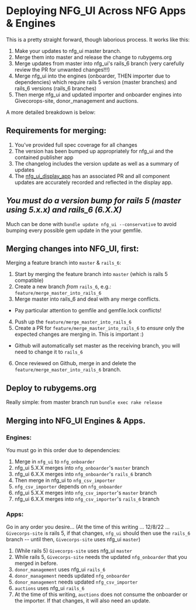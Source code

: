 # Deploying NFG_UI Across NFG Apps & Engines
This is a pretty straight forward, though laborious process. It works like this:
1. Make your updates to nfg_ui master branch.
2. Merge them into master and release the change to rubygems.org
3. Merge updates from master into nfg_ui's rails_6 branch (very carefully review the PR for unwanted changes!!!)
4. Merge nfg_ui into the engines (onboarder, THEN importer due to dependencies) which require rails 5 version (master branches) and rails_6 versions (rails_6 branches)
5. Then merge nfg_ui and updated importer and onboarder engines into Givecorops-site, donor_management and auctions.

A more detailed breakdown is below:

## Requirements for merging:
1. You've provided full spec coverage for all changes
2. The version has been bumped up appropriately for nfg_ui and the contained publisher app
3. The changelog includes the version update as well as a summary of updates
4. The [nfg_ui_display_app](https://github.com/network-for-good/nfg_ui_display_app) has an associated PR and all component updates are accurately recorded and reflected in the display app.

## *You must do a version bump for rails 5 (master using 5.x.x) and rails_6 (6.X.X)*
Much can be done with `bundle update nfg_ui --conservative` to avoid bumping every possible gem update in the your gemfile.

## Merging changes into NFG_UI, first:
Merging a feature branch into `master` & `rails_6`:
1. Start by merging the feature branch into `master` (which is rails 5 compatible)
2. Create a new branch *from* `rails_6`, e.g.: `feature/merge_master_into_rails_6`
3. Merge master into rails_6 and deal with any merge conflicts.
  * Pay particular attention to gemfile and gemfile.lock conflicts!
4. Push up the `feature/merge_master_into_rails_6`
5. Create a PR for `feature/merge_master_into_rails_6` to *ensure* only the expected changes are merging in. This is important :)
  * Github will automatically set master as the receiving branch, you will need to change it to `rails_6`
6. Once reviewed on Github, merge in and delete the `feature/merge_master_into_rails_6` branch.

## Deploy to rubygems.org
Really simple: from master branch run `bundle exec rake release`

## Merging into NFG_UI Engines & Apps.

### Engines:
You must go in this order due to dependencies:
1. Merge in `nfg_ui` to `nfg_onboarder`
  1. nfg_ui 5.X.X merges into `nfg_onboarder`'s `master` branch
  2. nfg_ui 6.X.X merges into `nfg_onboarder`'s `rails_6` branch
2. Then merge in nfg_ui to `nfg_csv_importer`
  1. `nfg_csv_importer` depends on `nfg_onboarder`
  2. nfg_ui 5.X.X merges into `nfg_csv_importer`'s `master` branch
  3. nfg_ui 6.X.X merges into `nfg_csv_importer`'s `rails_6` branch

### Apps:
Go in any order you desire...
(At the time of this writing ... 12/8/22 ... `Givecorps-site` is rails 5, if that changes, `nfg_ui` should then use the `rails_6` branch -- until then, `Givecorps-site` uses nfg_ui `master`)
1. (While rails 5) `Givecorps-site` uses nfg_ui `master`
  1. While rails 5, `Givecorps-site` needs the updated `nfg_onboarder` that you merged in before.
2. `donor_management` uses nfg_ui `rails_6`
  1. `donor_management` needs updated `nfg_onboarder`
  2. `donor_management` needs updated `nfg_csv_importer`
3. `auctions` uses nfg_ui `rails_6`
  1. At the time of this writing, `auctions` does not consume the onboarder or the importer. If that changes, it will also need an update.

